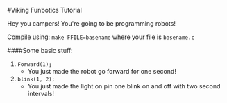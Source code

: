 #Viking Funbotics Tutorial

Hey you campers! You're going to be programming robots!

Compile using:
`make FFILE=basename` where your file is `basename.c`

####Some basic stuff:
1. `Forward(1);`
    * You just made the robot go forward for one second!
2. `blink(1, 2);`
    * You just made the light on pin one blink on and off with two second intervals!
